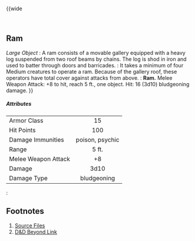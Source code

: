 <!-- Covered Ram -->

<!-- Reference URLS -->
[Homebrewery]: https://homebrewery.naturalcrit.com/ "Naturalcrit's Homebrewery V3.0.0"
[Repo Files]: https://github.com/Tougher-Together-DnD/common-game-assets/tree/main/character-sheets/siege-weapons "Tougher Together Files"
[Repo Raw Path]: https://raw.githubusercontent.com/Tougher-Together-DnD/common-game-assets/main/siege-weapons/images/ "Incomplete path; add image filename"

[DnDBeyond Link]: https://www.dndbeyond.com/sources/dmg/running-the-game#Ram "D&D Beyond item page"

<!-- Images -->
[Main Banner]: https://raw.githubusercontent.com/Tougher-Together-DnD/common-game-assets/main/character-sheets/siege-weapons/images/none.png#banner ""
[Item Card]: https://raw.githubusercontent.com/Tougher-Together-DnD/common-game-assets/main/character-sheets/siege-weapons/images/covered-ram-card.webp#portrait "Handout Portrait"
[Item Token]: https://raw.githubusercontent.com/Tougher-Together-DnD/common-game-assets/main/character-sheets/siege-weapons/images/covered-ram.webp

<style>
/* CSS style for NaturalCrit's Homebrewery V3.0.0 */
.page { background-color: transparent; }
.page#p1{ text-align:left; }
.page#p1:after{ display:none; }
.page p+p { margin-top:.2em; }
.page blockquote { margin-top:1em; margin-bottom:2em; }
.page h1, .page h2, .page h3, .page h4, sup, span { color:#006699; }
span { font-weight:bold; }
ul li { line-height:2; }
.page table tbody tr td { border:1px solid #1C6EA4; text-align:left; }
th:empty { display:none; }

/* css for markdown */
img[src*="#banner"] { display:block; margin-left:auto; margin-right:auto; width:750px; }
img[src*="#portrait"] { display:block; margin-left:auto; margin-right:auto; width:300px; }
</style>

{{wide
<!-- ![][Item Card] -->
<br>

## Ram
*Large Object*
:
A ram consists of a movable gallery equipped with a heavy log suspended from two roof beams by chains. The log is shod in iron and used to batter through doors and barricades.
:
It takes a minimum of four Medium creatures to operate a ram. Because of the gallery roof, these operators have total cover against attacks from above.
:
**Ram.** Melee Weapon Attack: +8 to hit, reach 5 ft., one object. Hit: 16 (3d10) bludgeoning damage.
}}
<br>

##### Attributes
| | |
| :--- | :---: |
| Armor Class | 15 |
| Hit Points | 100 |
| Damage Immunities | poison, psychic |
| Range | 5 ft. |
| Melee Weapon Attack | +8 |
| Damage | 3d10 |
| Damage Type | bludgeoning |
:
## Footnotes
1. [Source Files][Repo Files]
2. [D&D Beyond Link][DnDBeyond Link]